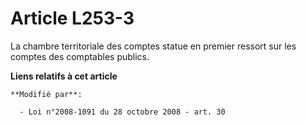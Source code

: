 # Article L253-3

La chambre territoriale des comptes statue en premier ressort sur les comptes des comptables publics.

**Liens relatifs à cet article**

	**Modifié par**:

	  - Loi n°2008-1091 du 28 octobre 2008 - art. 30
